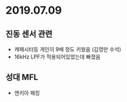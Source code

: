 # 2019.07.09

## 진동 센서 관련
- 캐패시터등 게인이 9배 정도 키웠음 (김영만 수석)
- 16kHz LPF가 적용되어있었는데 빠졌음

## 성대 MFL
- 엔키아 패킹

## 